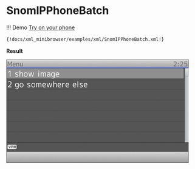 # SnomIPPhoneBatch

!!! Demo
    [Try on your phone](xml/SnomIPPhoneBatch.xml)

```xml
{!docs/xml_minibrowser/examples/xml/SnomIPPhoneBatch.xml!}
```

**Result**

![SnomIPPhoneImage](img/SnomIPPhoneBatch.gif)